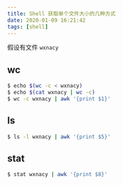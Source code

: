 ```yaml
---
title: Shell 获取单个文件大小的几种方式
date: 2020-01-09 16:21:42
tags: [shell]
---
```


假设有文件 `wxnacy`

<!-- more -->
<!-- toc -->

## wc

```bash
$ echo $(wc -c < wxnacy)
$ echo $(cat wxnacy | wc -c)
$ wc -c wxnacy | awk '{print $1}'
```

## ls

```bash
$ ls -l wxnacy | awk '{print $5}'
```

## stat

```bash
$ stat wxnacy | awk '{print $8}'
```
